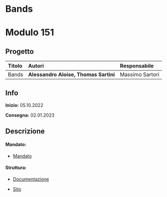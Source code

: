# Bands
# Modulo 151
## Progetto
|Titolo             |Autori             |Responsabile               |
|:------------------|:------------------|:--------------------------|
|Bands   |<b>Alessandro Aloise,</b> <b>Thomas Sartini</b> |Massimo Sartori|

## Info
**Inizio:** 05.10.2022

**Consegna:** 02.01.2023

## Descrizione

#### Mandato:
- [Mandato](/Documenti/Qdc/Gestionale_Band.pdf)	
#### Struttura:
- [Documentazione](/Documenti)

- [Sito](http://bettelini.internet-box.ch:8083/)

